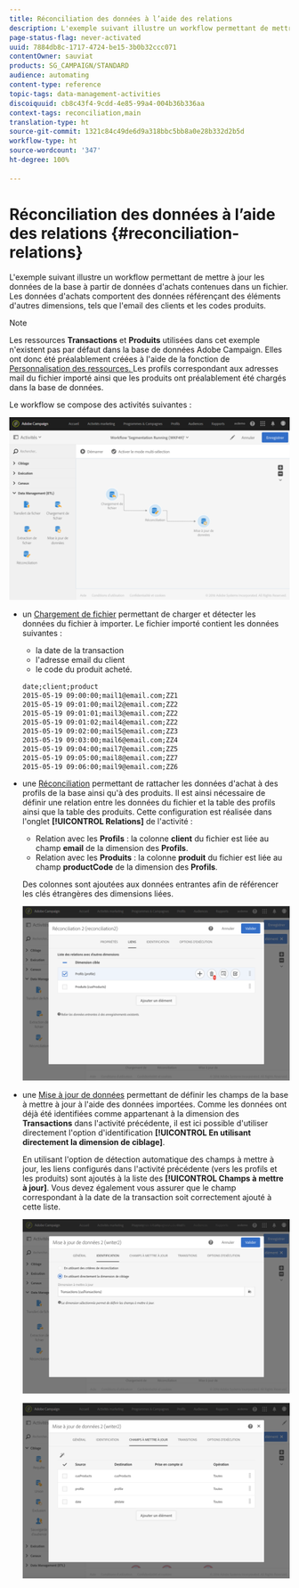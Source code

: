 ```yaml
---
title: Réconciliation des données à l’aide des relations
description: L'exemple suivant illustre un workflow permettant de mettre à jour les données de la base à partir de données d'achats contenues dans un fichier.
page-status-flag: never-activated
uuid: 7884db8c-1717-4724-be15-3b0b32ccc071
contentOwner: sauviat
products: SG_CAMPAIGN/STANDARD
audience: automating
content-type: reference
topic-tags: data-management-activities
discoiquuid: cb8c43f4-9cdd-4e85-99a4-004b36b336aa
context-tags: reconciliation,main
translation-type: ht
source-git-commit: 1321c84c49de6d9a318bbc5bb8a0e28b332d2b5d
workflow-type: ht
source-wordcount: '347'
ht-degree: 100%

---
```



# Réconciliation des données à l’aide des relations {#reconciliation-relations}

L&#39;exemple suivant illustre un workflow permettant de mettre à jour les données de la base à partir de données d&#39;achats contenues dans un fichier. Les données d&#39;achats comportent des données référençant des éléments d&#39;autres dimensions, tels que l&#39;email des clients et les codes produits.

>[!NOTE]
>
>Les ressources **Transactions** et **Produits** utilisées dans cet exemple n&#39;existent pas par défaut dans la base de données Adobe Campaign. Elles ont donc été préalablement créées à l&#39;aide de la fonction de [Personnalisation des ressources. ](../../developing/using/data-model-concepts.md) Les profils correspondant aux adresses mail du fichier importé ainsi que les produits ont préalablement été chargés dans la base de données.

Le workflow se compose des activités suivantes :

![](assets/reconciliation_example1.png)

* un [Chargement de fichier](../../automating/using/load-file.md) permettant de charger et détecter les données du fichier à importer. Le fichier importé contient les données suivantes :

   * la date de la transaction
   * l&#39;adresse email du client
   * le code du produit acheté.

   ```
   date;client;product
   2015-05-19 09:00:00;mail1@email.com;ZZ1
   2015-05-19 09:01:00;mail2@email.com;ZZ2
   2015-05-19 09:01:01;mail3@email.com;ZZ2
   2015-05-19 09:01:02;mail4@email.com;ZZ2
   2015-05-19 09:02:00;mail5@email.com;ZZ3
   2015-05-19 09:03:00;mail6@email.com;ZZ4
   2015-05-19 09:04:00;mail7@email.com;ZZ5
   2015-05-19 09:05:00;mail8@email.com;ZZ7
   2015-05-19 09:06:00;mail9@email.com;ZZ6
   ```

* une [Réconciliation](../../automating/using/reconciliation.md) permettant de rattacher les données d&#39;achat à des profils de la base ainsi qu&#39;à des produits. Il est ainsi nécessaire de définir une relation entre les données du fichier et la table des profils ainsi que la table des produits. Cette configuration est réalisée dans l&#39;onglet **[!UICONTROL Relations]** de l&#39;activité :

   * Relation avec les **Profils** : la colonne **client** du fichier est liée au champ **email** de la dimension des **Profils**.
   * Relation avec les **Produits** : la colonne **produit** du fichier est liée au champ **productCode** de la dimension des **Profils**.

   Des colonnes sont ajoutées aux données entrantes afin de référencer les clés étrangères des dimensions liées.

   ![](assets/reconciliation_example3.png)

* une [Mise à jour de données](../../automating/using/update-data.md) permettant de définir les champs de la base à mettre à jour à l&#39;aide des données importées. Comme les données ont déjà été identifiées comme appartenant à la dimension des **Transactions** dans l&#39;activité précédente, il est ici possible d&#39;utiliser directement l&#39;option d&#39;identification **[!UICONTROL En utilisant directement la dimension de ciblage]**.

   En utilisant l&#39;option de détection automatique des champs à mettre à jour, les liens configurés dans l&#39;activité précédente (vers les profils et les produits) sont ajoutés à la liste des **[!UICONTROL Champs à mettre à jour]**. Vous devez également vous assurer que le champ correspondant à la date de la transaction soit correctement ajouté à cette liste.

   ![](assets/reconciliation_example5.png)

   ![](assets/reconciliation_example4.png)
